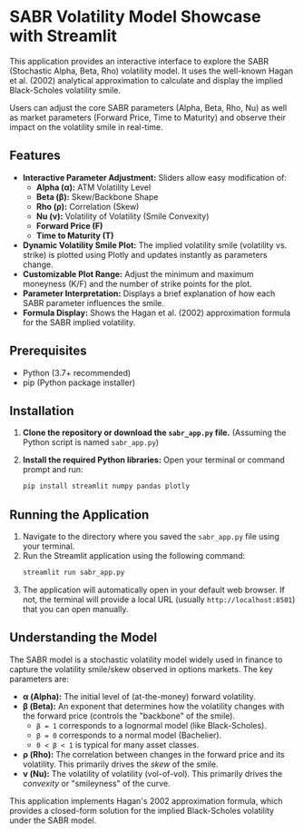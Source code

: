 # SABR Volatility Model Showcase with Streamlit

This application provides an interactive interface to explore the SABR (Stochastic Alpha, Beta, Rho) volatility model. It uses the well-known Hagan et al. (2002) analytical approximation to calculate and display the implied Black-Scholes volatility smile.

Users can adjust the core SABR parameters (Alpha, Beta, Rho, Nu) as well as market parameters (Forward Price, Time to Maturity) and observe their impact on the volatility smile in real-time.

## Features

*   **Interactive Parameter Adjustment:** Sliders allow easy modification of:
    *   **Alpha (α):** ATM Volatility Level
    *   **Beta (β):** Skew/Backbone Shape
    *   **Rho (ρ):** Correlation (Skew)
    *   **Nu (ν):** Volatility of Volatility (Smile Convexity)
    *   **Forward Price (F)**
    *   **Time to Maturity (T)**
*   **Dynamic Volatility Smile Plot:** The implied volatility smile (volatility vs. strike) is plotted using Plotly and updates instantly as parameters change.
*   **Customizable Plot Range:** Adjust the minimum and maximum moneyness (K/F) and the number of strike points for the plot.
*   **Parameter Interpretation:** Displays a brief explanation of how each SABR parameter influences the smile.
*   **Formula Display:** Shows the Hagan et al. (2002) approximation formula for the SABR implied volatility.

## Prerequisites

*   Python (3.7+ recommended)
*   pip (Python package installer)

## Installation

1.  **Clone the repository or download the `sabr_app.py` file.**
    (Assuming the Python script is named `sabr_app.py`)

2.  **Install the required Python libraries:**
    Open your terminal or command prompt and run:
    ```bash
    pip install streamlit numpy pandas plotly
    ```

## Running the Application

1.  Navigate to the directory where you saved the `sabr_app.py` file using your terminal.
2.  Run the Streamlit application using the following command:
    ```bash
    streamlit run sabr_app.py
    ```
3.  The application will automatically open in your default web browser. If not, the terminal will provide a local URL (usually `http://localhost:8501`) that you can open manually.

## Understanding the Model

The SABR model is a stochastic volatility model widely used in finance to capture the volatility smile/skew observed in options markets.
The key parameters are:
*   **α (Alpha):** The initial level of (at-the-money) forward volatility.
*   **β (Beta):** An exponent that determines how the volatility changes with the forward price (controls the "backbone" of the smile).
    *   `β = 1` corresponds to a lognormal model (like Black-Scholes).
    *   `β = 0` corresponds to a normal model (Bachelier).
    *   `0 < β < 1` is typical for many asset classes.
*   **ρ (Rho):** The correlation between changes in the forward price and its volatility. This primarily drives the *skew* of the smile.
*   **ν (Nu):** The volatility of volatility (vol-of-vol). This primarily drives the *convexity* or "smileyness" of the curve.

This application implements Hagan's 2002 approximation formula, which provides a closed-form solution for the implied Black-Scholes volatility under the SABR model.
